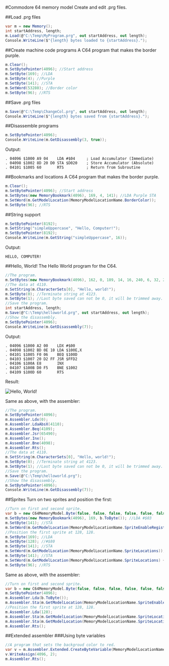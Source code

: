 #Commodore 64 memory model
Create and edit .prg files.

##Load .prg files
```C#
var m = new Memory();
int startAddress, length;
m.Load(@"C:\Temp\MyProgram.prg", out startAddress, out length);
Console.WriteLine($"{length} bytes loaded to {startAddress}.");
```

##Create machine code programs
A C64 program that makes the border purple.
```C#
m.Clear();
m.SetBytePointer(4096); //Start address
m.SetByte(169); //LDA
m.SetByte(4); //Purple
m.SetByte(141); //STA
m.SetWord(53280); //Border color
m.SetByte(96); //RTS
```

##Save .prg files
```C#
m.Save(@"C:\Temp\ChangeCol.prg", out startAddress, out length);
Console.WriteLine($"{length} bytes saved from {startAddress}.");
```

##Disassemble programs
```C#
m.SetBytePointer(4096);
Console.WriteLine(m.GetDisassembly(3, true));
```

Output:
```
. 04096 $1000 A9 04    LDA #$04     ; Load Accumulator (Immediate)
. 04098 $1002 8D 20 D0 STA $D020    ; Store Accumulator (Absolute)
. 04101 $1005 60       RTS          ; Return from Subroutine
```

##Bookmarks and locations
A C64 program that makes the border purple.
```C#
m.Clear();
m.SetBytePointer(4096); //Start address
m.SetBytes(new MemoryBookmark(4096), 169, 4, 141); //LDA Purple STA
m.SetWord(m.GetModelLocation(MemoryModelLocationName.BorderColor));
m.SetByte(96); //RTS
```

##String support
```C#
m.SetBytePointer(8192);
m.SetString("simpleUppercase", "Hello, Computer!");
m.SetBytePointer(8192);
Console.WriteLine(m.GetString("simpleUppercase", 16));
```

Output:
```
HELLO, COMPUTER!
```

##Hello, World!
The Hello World program for the C64.
```C#
//The program.
m.SetBytes(new MemoryBookmark(4096), 162, 0, 189, 14, 16, 240, 6, 32, 210, 255, 232, 208, 245, 96);
//The data at 4110.
m.SetString(m.CharacterSets[0], "Hello, world!");
m.SetByte(0); //Terminate string at 4123.
m.SetByte(1); //Last byte saved can not be 0, it will be trimmed away.
//Save the program.     
int startAddress, length;
m.Save(@"C:\Temp\helloworld.prg", out startAddress, out length);
//Show the disassembly.
m.SetBytePointer(4096);
Console.WriteLine(m.GetDisassembly(7));
```

Output:
```
. 04096 $1000 A2 00    LDX #$00
. 04098 $1002 BD 0E 10 LDA $100E,X
. 04101 $1005 F0 06    BEQ $100D
. 04103 $1007 20 D2 FF JSR $FFD2
. 04106 $100A E8       INX
. 04107 $100B D0 F5    BNE $1002
. 04109 $100D 60       RTS
```

Result:

![Hello, World!](http://imghost.winsoft.se/upload/270571459008119c64helloworld.jpg)

Same as above, with the assembler:
```C#
//The program.
m.SetBytePointer(4096);
m.Assembler.Ldx(0);
m.Assembler.LdaAbsX(4110);
m.Assembler.Beq(4109);
m.Assembler.Jsr(65490);
m.Assembler.Inx();
m.Assembler.Bne(4098);
m.Assembler.Rts();
//The data at 4110.
m.SetString(m.CharacterSets[0], "Hello, world!");
m.SetByte(0); //Terminate string at 4123.
m.SetByte(1); //Last byte saved can not be 0, it will be trimmed away.
//Save the program.     
m.Save(@"C:\Temp\helloworld.prg");
//Show the disassembly.
m.SetBytePointer(4096);
Console.WriteLine(m.GetDisassembly(7));
```

##Sprites
Turn on two sprites and position the first:
```C#
//Turn on first and second sprite.
var b = new C64MemoryModel.Byte(false, false, false, false, false, false, true, true);
m.SetBytes(new MemoryBookmark(4096), 169, b.ToByte()); //LDA #$03
m.SetByte(141); //STA
m.SetWord(m.GetModelLocation(MemoryModelLocationName.SpriteEnableRegister));
//Position the first sprite at 128, 128.
m.SetByte(169); //LDA
m.SetByte(128); //#$80
m.SetByte(141); //STA
m.SetWord(m.GetModelLocation(MemoryModelLocationName.SpriteLocations));
m.SetByte(141); //STA
m.SetWord(m.GetModelLocation(MemoryModelLocationName.SpriteLocations) + 1);
m.SetByte(96); //RTS
```

Same as above, with the assembler:
```C#
//Turn on first and second sprite.
var b = new C64MemoryModel.Byte(false, false, false, false, false, false, true, true);
m.SetBytePointer(4096);
m.Assembler.Lda(b.ToByte());
m.Assembler.Sta(m.GetModelLocation(MemoryModelLocationName.SpriteEnableRegister));
//Position the first sprite at 128, 128.
m.Assembler.Lda(128);
m.Assembler.Sta(m.GetModelLocation(MemoryModelLocationName.SpriteLocations));
m.Assembler.Sta(m.GetModelLocation(MemoryModelLocationName.SpriteLocations) + 1);
m.Assembler.Rts();
```

##Extended assembler
###Using byte variables
```C#
//A program that sets the backgroud color to red.
var v = m.Assembler.Extended.CreateByteVariable(MemoryModelLocationName.BackgroundColor);
v.WriteAssign(4096, 2);
m.Assembler.Rts();
```

